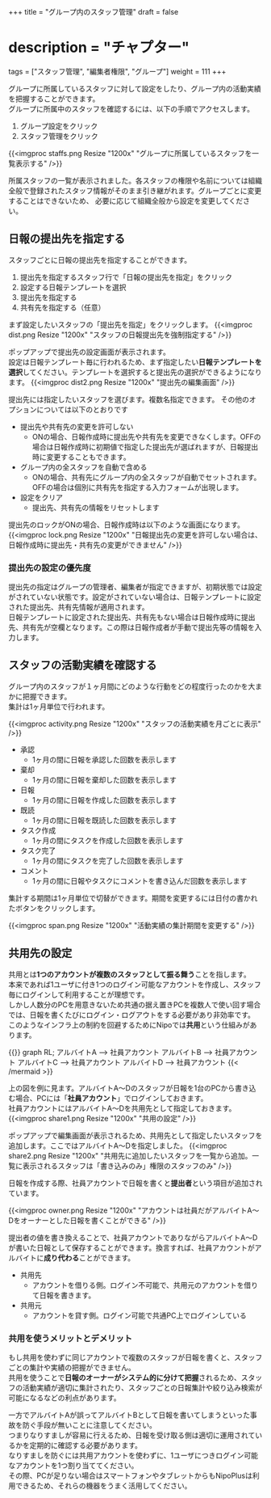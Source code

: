 +++
title = "グループ内のスタッフ管理"
draft = false
# description = "チャプター"
tags = ["スタッフ管理", "編集者権限", "グループ"]
weight = 111
+++

グループに所属しているスタッフに対して設定をしたり、グループ内の活動実績を把握することができます。  
グループに所属中のスタッフを確認するには、以下の手順でアクセスします。

1. グループ設定をクリック
1. スタッフ管理をクリック

{{<imgproc staffs.png Resize "1200x" "グループに所属しているスタッフを一覧表示する" />}}

所属スタッフの一覧が表示されました。各スタッフの権限や名前については組織全般で登録されたスタッフ情報がそのまま引き継がれます。グループごとに変更することはできないため、
必要に応じて組織全般から設定を変更してください。

## 日報の提出先を指定する

スタッフごとに日報の提出先を指定することができます。

1. 提出先を指定するスタッフ行で「日報の提出先を指定」をクリック
1. 設定する日報テンプレートを選択
1. 提出先を指定する
1. 共有先を指定する（任意）

まず設定したいスタッフの「提出先を指定」をクリックします。
{{<imgproc dist.png Resize "1200x" "スタッフの日報提出先を強制指定する" />}}

ポップアップで提出先の設定画面が表示されます。  
設定は日報テンプレート毎に行われるため、まず指定したい**日報テンプレートを選択**してください。テンプレートを選択すると提出先の選択ができるようになります。
{{<imgproc dist2.png Resize "1200x" "提出先の編集画面" />}}

提出先には指定したいスタッフを選びます。複数名指定できます。
その他のオプションについては以下のとおりです

- 提出先や共有先の変更を許可しない
  - ONの場合、日報作成時に提出先や共有先を変更できなくします。OFFの場合は日報作成時に初期値で指定した提出先が選ばれますが、日報提出時に変更することもできます。
- グループ内の全スタッフを自動で含める
  - ONの場合、共有先にグループ内の全スタッフが自動でセットされます。OFFの場合は個別に共有先を指定する入力フォームが出現します。
- 設定をクリア
  - 提出先、共有先の情報をリセットします

提出先のロックがONの場合、日報作成時は以下のような画面になります。
{{<imgproc lock.png Resize "1200x" "日報提出先の変更を許可しない場合は、日報作成時に提出先・共有先の変更ができません" />}}

### 提出先の設定の優先度

提出先の指定はグループの管理者、編集者が指定できますが、初期状態では設定がされていない状態です。設定がされていない場合は、日報テンプレートに設定された提出先、共有先情報が適用されます。  
日報テンプレートに設定された提出先、共有先もない場合は日報作成時に提出先、共有先が空欄となります。この際は日報作成者が手動で提出先等の情報を入力します。

## スタッフの活動実績を確認する

グループ内のスタッフが１ヶ月間にどのような行動をどの程度行ったのかを大まかに把握できます。  
集計は1ヶ月単位で行われます。

{{<imgproc activity.png Resize "1200x" "スタッフの活動実績を月ごとに表示" />}}

- 承認
  - 1ヶ月の間に日報を承認した回数を表示します
- 棄却
  - 1ヶ月の間に日報を棄却した回数を表示します
- 日報
  - 1ヶ月の間に日報を作成した回数を表示します
- 既読
  - 1ヶ月の間に日報を既読した回数を表示します
- タスク作成
  - 1ヶ月の間にタスクを作成した回数を表示します
- タスク完了
  - 1ヶ月の間にタスクを完了した回数を表示します
- コメント
  - 1ヶ月の間に日報やタスクにコメントを書き込んだ回数を表示します　

集計する期間は1ヶ月単位で切替ができます。期間を変更するには日付の書かれたボタンをクリックします。

{{<imgproc span.png Resize "1200x" "活動実績の集計期間を変更する" />}}

## 共用先の設定

共用とは**1つのアカウントが複数のスタッフとして振る舞う**ことを指します。  
本来であれば1ユーザに付き1つのログイン可能なアカウントを作成し、スタッフ毎にログインして利用することが理想です。  
しかし人数分のPCを用意きないため共通の据え置きPCを複数人で使い回す場合では、日報を書くたびにログイン・ログアウトをする必要があり非効率です。
このようなインフラ上の制約を回避するためにNipoでは**共用**という仕組みがあります。

{{<mermaid align="center">}}
graph RL;
  アルバイトA --> 社員アカウント
  アルバイトB --> 社員アカウント
  アルバイトC --> 社員アカウント
  アルバイトD --> 社員アカウント
{{< /mermaid >}}

上の図を例に見ます。アルバイトA〜Dのスタッフが日報を1台のPCから書き込む場合、PCには「**社員アカウント**」でログインしておきます。  
社員アカウントにはアルバイトA〜Dを共用先として指定しておきます。  
{{<imgproc share1.png Resize "1200x" "共用の設定" />}}

ポップアップで編集画面が表示されるため、共用先として指定したいスタッフを追加します。ここではアルバイトA〜Dを指定しました。
{{<imgproc share2.png Resize "1200x" "共用先に追加したいスタッフを一覧から追加。一覧に表示されるスタッフは「書き込みのみ」権限のスタッフのみ" />}}

日報を作成する際、社員アカウントで日報を書くと**提出者**という項目が追加されています。

{{<imgproc owner.png Resize "1200x" "アカウントは社員だがアルバイトA〜Dをオーナーとした日報を書くことができる" />}}

提出者の値を書き換えることで、社員アカウントでありながらアルバイトA〜Dが書いた日報として保存することができます。換言すれば、社員アカウントがアルバイトに**成り代わる**ことができます。

- 共用先
  - アカウントを借りる側。ログイン不可能で、共用元のアカウントを借りて日報を書きます。
- 共用元
  - アカウントを貸す側。ログイン可能で共通PC上でログインしている

### 共用を使うメリットとデメリット

もし共用を使わずに同じアカウントで複数のスタッフが日報を書くと、スタッフごとの集計や実績の把握ができません。  
共用を使うことで**日報のオーナーがシステム的に分けて把握**されるため、スタッフの活動実績が適切に集計されたり、スタッフごとの日報集計や絞り込み検索が可能になるなどの利点があります。  

一方でアルバイトAが誤ってアルバイトBとして日報を書いてしまうといった事故を防ぐ手段が無いことに注意してください。  
つまりなりすましが容易に行えるため、日報を受け取る側は適切に運用されているかを定期的に確認する必要があります。  
なりすましを防ぐには共用アカウントを使わずに、1ユーザにつきログイン可能なアカウントを1つ割り当ててください。  
その際、PCが足りない場合はスマートフォンやタブレットからもNipoPlusは利用できるため、それらの機器をうまく活用してください。
